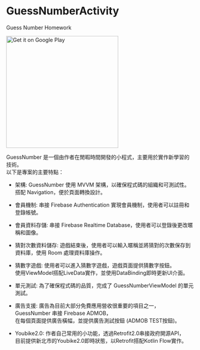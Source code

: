 # GuessNumberActivity
Guess Number Homework

<a href='https://play.google.com/store/apps/details?id=com.mason.myapplication&pcampaignid=pcampaignidMKT-Other-global-all-co-prtnr-py-PartBadge-Mar2515-1'><img width='300' alt='Get it on Google Play' src='https://play.google.com/intl/en_us/badges/static/images/badges/en_badge_web_generic.png'/></a>

GuessNumber 是一個由作者在閒暇時間開發的小程式，主要用於實作新學習的技術。  
以下是專案的主要特點：


* 架構: GuessNumber 使用 MVVM 架構，以確保程式碼的組織和可測試性。搭配 Navigation，便於頁面轉換設計。

* 會員機制: 串接 Firebase Authentication 實現會員機制，使用者可以註冊和登錄帳號。

* 會員資料存儲: 串接 Firebase Realtime Database，使用者可以登錄後更改暱稱和圖像。

* 猜對次數資料儲存: 遊戲結束後，使用者可以輸入暱稱並將猜對的次數保存到資料庫，使用 Room 處理資料庫操作。

* 猜數字遊戲: 使用者可以進入猜數字遊戲，遊戲頁面提供猜數字按鈕。   
使用ViewModel搭配LiveData實作，並使用DataBinding即時更新UI介面。

* 單元測試: 為了確保程式碼的品質，完成了 GuessNumberViewModel 的單元測試。

* 廣告支援: 廣告為目前大部分免費應用營收很重要的項目之一，GuessNumber 串接 Firebase ADMOB，  
在每個頁面提供廣告橫幅，並提供廣告測試按鈕 (ADMOB TEST按鈕)。

* Youbike2.0: 作者自己常用的小功能，透過Retrofit2.0串接政府開源API，  
目前提供新北市的Youbike2.0即時狀態，以Retrofit搭配Kotlin Flow實作。
